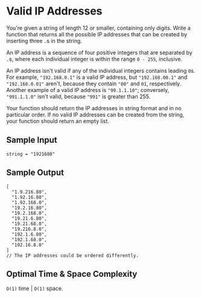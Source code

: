 # Valid IP Addresses

You're given a string of length 12 or smaller, containing only digits. Write a function that returns all the possible IP addresses that can be created by inserting three `.`s in the string.

An IP address is a sequence of four positive integers that are separated by `.`s, where each individual integer is within the range `0 - 255`, inclusive.

An IP address isn't valid if any of the individual integers contains leading `0`s. For example, `"192.168.0.1"` is a valid IP address, but `"192.168.00.1"` and `"192.168.0.01"` aren't, because they contain `"00"` and `01`, respectively. Another example of a valid IP address is `"99.1.1.10"`; conversely, `"991.1.1.0"` isn't valid, because `"991"` is greater than 255.

Your function should return the IP addresses in string format and in no particular order. If no valid IP addresses can be created from the string, your function should return an empty list.

## Sample Input

```plaintext
string = "1921680"
```

## Sample Output

```plaintext
[
  "1.9.216.80",
  "1.92.16.80",
  "1.92.168.0",
  "19.2.16.80",
  "19.2.168.0",
  "19.21.6.80",
  "19.21.68.0",
  "19.216.8.0",
  "192.1.6.80",
  "192.1.68.0",
  "192.16.8.0"
]
// The IP addresses could be ordered differently.
```

## Optimal Time & Space Complexity

`O(1)` time | `O(1)` space.
